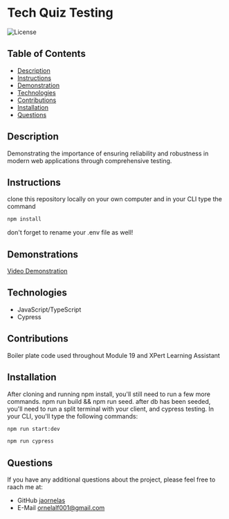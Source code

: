  # Tech Quiz Testing
![License](https://img.shields.io/badge/License-MIT-blue.svg)

## Table of Contents

- [Description](#description)
- [Instructions](#instructions)
- [Demonstration](#demonstration)
- [Technologies](#technologies)
- [Contributions](#contributions)
- [Installation](#installation)
- [Questions](#questions)

## Description
 Demonstrating the importance of ensuring reliability and robustness in modern web applications through comprehensive testing.

## Instructions
clone this repository locally on your own computer and in your CLI type the command 

```bash
npm install
```
don't forget to rename your .env file as well!


## Demonstrations
[Video Demonstration](https://drive.google.com/file/d/1Y7gPc52Isa9KiwJS_B8-IIgtS1WubQpF/view?usp=sharing)

## Technologies
* JavaScript/TypeScript
* Cypress

## Contributions
Boiler plate code used throughout Module 19 and XPert Learning Assistant

## Installation 
After cloning and running npm install, you'll still need to run a few more commands. npm run build && npm run seed. after db has been seeded, you'll need to run a split terminal with your client, and cypress testing. In your CLI, you'll type the following commands:

```bash
npm run start:dev
```
```bash
npm run cypress
```


## Questions 
If you have any additional questions about the project, please feel free to raach me at: 
- GitHub [jaornelas](https://github.com/jaornelas)
- E-Mail [ornelalf001@gmail.com](mailto:ornelalf001@gmail.com)
